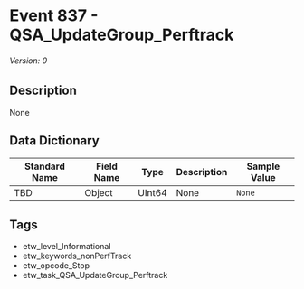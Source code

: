 # Event 837 - QSA_UpdateGroup_Perftrack
###### Version: 0

## Description
None

## Data Dictionary
|Standard Name|Field Name|Type|Description|Sample Value|
|---|---|---|---|---|
|TBD|Object|UInt64|None|`None`|

## Tags
* etw_level_Informational
* etw_keywords_nonPerfTrack
* etw_opcode_Stop
* etw_task_QSA_UpdateGroup_Perftrack